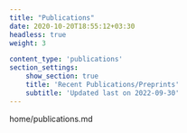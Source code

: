 ```yaml
---
title: "Publications"
date: 2020-10-20T18:55:12+03:30
headless: true
weight: 3

content_type: 'publications'
section_settings:
    show_section: true
    title: 'Recent Publications/Preprints'
    subtitle: 'Updated last on 2022-09-30'
---
```


home/publications.md
